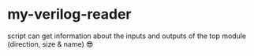 # my-verilog-reader

script can get information about the inputs and outputs of the top module (direction, size & name) 😎
